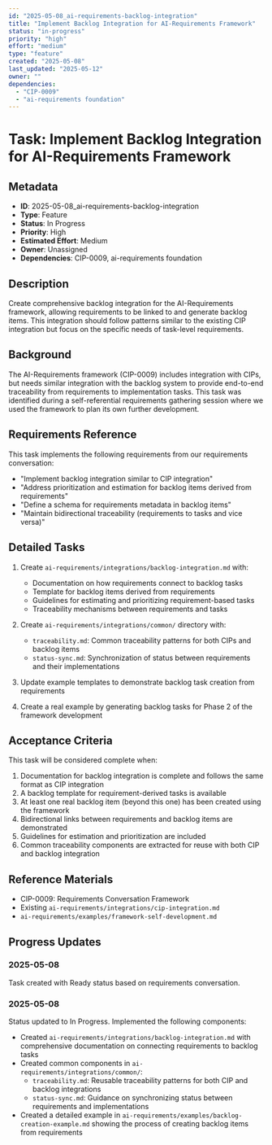 ```yaml
---
id: "2025-05-08_ai-requirements-backlog-integration"
title: "Implement Backlog Integration for AI-Requirements Framework"
status: "in-progress"
priority: "high"
effort: "medium"
type: "feature"
created: "2025-05-08"
last_updated: "2025-05-12"
owner: ""
dependencies:
  - "CIP-0009"
  - "ai-requirements foundation"
---
```


# Task: Implement Backlog Integration for AI-Requirements Framework

## Metadata
- **ID**: 2025-05-08_ai-requirements-backlog-integration
- **Type**: Feature
- **Status**: In Progress
- **Priority**: High
- **Estimated Effort**: Medium
- **Owner**: Unassigned
- **Dependencies**: CIP-0009, ai-requirements foundation

## Description

Create comprehensive backlog integration for the AI-Requirements framework, allowing requirements to be linked to and generate backlog items. This integration should follow patterns similar to the existing CIP integration but focus on the specific needs of task-level requirements.

## Background

The AI-Requirements framework (CIP-0009) includes integration with CIPs, but needs similar integration with the backlog system to provide end-to-end traceability from requirements to implementation tasks. This task was identified during a self-referential requirements gathering session where we used the framework to plan its own further development.

## Requirements Reference

This task implements the following requirements from our requirements conversation:
- "Implement backlog integration similar to CIP integration"
- "Address prioritization and estimation for backlog items derived from requirements"
- "Define a schema for requirements metadata in backlog items"
- "Maintain bidirectional traceability (requirements to tasks and vice versa)"

## Detailed Tasks

1. Create `ai-requirements/integrations/backlog-integration.md` with:
   - Documentation on how requirements connect to backlog tasks
   - Template for backlog items derived from requirements
   - Guidelines for estimating and prioritizing requirement-based tasks
   - Traceability mechanisms between requirements and tasks

2. Create `ai-requirements/integrations/common/` directory with:
   - `traceability.md`: Common traceability patterns for both CIPs and backlog items
   - `status-sync.md`: Synchronization of status between requirements and their implementations

3. Update example templates to demonstrate backlog task creation from requirements

4. Create a real example by generating backlog tasks for Phase 2 of the framework development

## Acceptance Criteria

This task will be considered complete when:

1. Documentation for backlog integration is complete and follows the same format as CIP integration
2. A backlog template for requirement-derived tasks is available
3. At least one real backlog item (beyond this one) has been created using the framework
4. Bidirectional links between requirements and backlog items are demonstrated
5. Guidelines for estimation and prioritization are included
6. Common traceability components are extracted for reuse with both CIP and backlog integration

## Reference Materials

- CIP-0009: Requirements Conversation Framework
- Existing `ai-requirements/integrations/cip-integration.md`
- `ai-requirements/examples/framework-self-development.md`

## Progress Updates

### 2025-05-08
Task created with Ready status based on requirements conversation.

### 2025-05-08
Status updated to In Progress. Implemented the following components:
- Created `ai-requirements/integrations/backlog-integration.md` with comprehensive documentation on connecting requirements to backlog tasks
- Created common components in `ai-requirements/integrations/common/`:
  - `traceability.md`: Reusable traceability patterns for both CIP and backlog integrations
  - `status-sync.md`: Guidance on synchronizing status between requirements and implementations
- Created a detailed example in `ai-requirements/examples/backlog-creation-example.md` showing the process of creating backlog items from requirements 